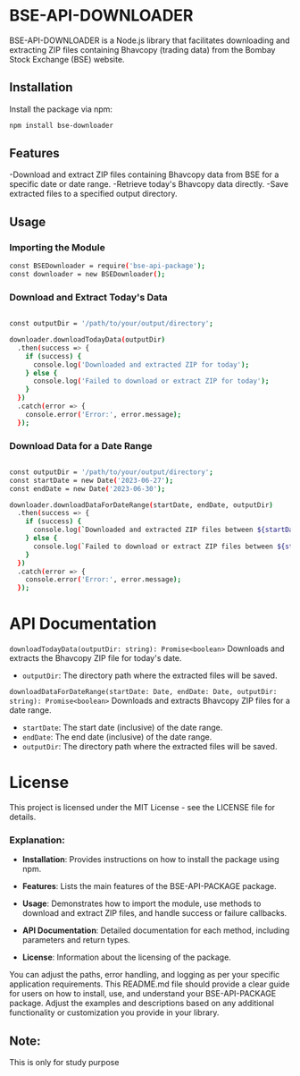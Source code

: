 # BSE-API-DOWNLOADER

BSE-API-DOWNLOADER is a Node.js library that facilitates downloading and extracting ZIP files containing Bhavcopy (trading data) from the Bombay Stock Exchange (BSE) website.

## Installation

Install the package via npm:

```bash
npm install bse-downloader
```

## Features

-Download and extract ZIP files containing Bhavcopy data from BSE for a specific date or date range.
-Retrieve today's Bhavcopy data directly.
-Save extracted files to a specified output directory.

## Usage
### Importing the Module


```bash
const BSEDownloader = require('bse-api-package');
const downloader = new BSEDownloader();
```

### Download and Extract Today's Data

``` bash

const outputDir = '/path/to/your/output/directory';

downloader.downloadTodayData(outputDir)
  .then(success => {
    if (success) {
      console.log('Downloaded and extracted ZIP for today');
    } else {
      console.log('Failed to download or extract ZIP for today');
    }
  })
  .catch(error => {
    console.error('Error:', error.message);
  });

```
### Download Data for a Date Range

```bash

const outputDir = '/path/to/your/output/directory';
const startDate = new Date('2023-06-27');
const endDate = new Date('2023-06-30');

downloader.downloadDataForDateRange(startDate, endDate, outputDir)
  .then(success => {
    if (success) {
      console.log(`Downloaded and extracted ZIP files between ${startDate} and ${endDate}`);
    } else {
      console.log(`Failed to download or extract ZIP files between ${startDate} and ${endDate}`);
    }
  })
  .catch(error => {
    console.error('Error:', error.message);
  });

```

# API Documentation

`downloadTodayData(outputDir: string): Promise<boolean>`
Downloads and extracts the Bhavcopy ZIP file for today's date.

- `outputDir`: The directory path where the extracted files will be saved.

`downloadDataForDateRange(startDate: Date, endDate: Date, outputDir: string): Promise<boolean>`
Downloads and extracts Bhavcopy ZIP files for a date range.

- `startDate`: The start date (inclusive) of the date range.
- `endDate`: The end date (inclusive) of the date range.
- `outputDir`: The directory path where the extracted files will be saved.


# License

This project is licensed under the MIT License - see the LICENSE file for details.


### Explanation:

- **Installation**: Provides instructions on how to install the package using npm.

- **Features**: Lists the main features of the BSE-API-PACKAGE package.

- **Usage**: Demonstrates how to import the module, use methods to download and extract ZIP files, and handle success or failure callbacks.

- **API Documentation**: Detailed documentation for each method, including parameters and return types.

- **License**: Information about the licensing of the package.

You can adjust the paths, error handling, and logging as per your specific application requirements. This README.md file should provide a clear guide for users on how to install, use, and understand your BSE-API-PACKAGE package. Adjust the examples and descriptions based on any additional functionality or customization you provide in your library.


## Note: 
This is only for study purpose


